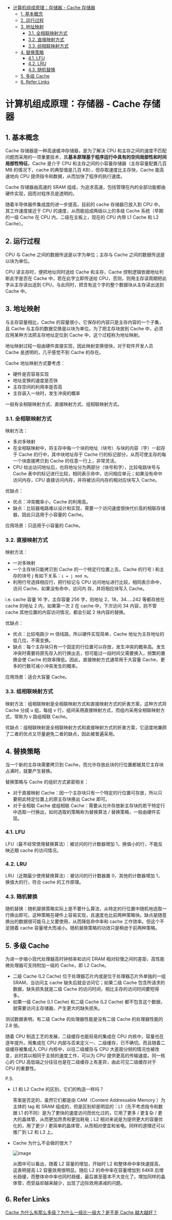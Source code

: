 - [计算机组成原理：存储器 - Cache 存储器](#计算机组成原理存储器---cache-存储器)
  - [1. 基本概念](#1-基本概念)
  - [2. 运行过程](#2-运行过程)
  - [3. 地址映射](#3-地址映射)
    - [3.1. 全相联映射方式](#31-全相联映射方式)
    - [3.2. 直接映射方式](#32-直接映射方式)
    - [3.3. 组相联映射方式](#33-组相联映射方式)
  - [4. 替换策略](#4-替换策略)
    - [4.1. LFU](#41-lfu)
    - [4.2. LRU](#42-lru)
    - [4.3. 随机替换](#43-随机替换)
  - [5. 多级 Cache](#5-多级-cache)
  - [6. Refer Links](#6-refer-links)

# 计算机组成原理：存储器 - Cache 存储器

## 1. 基本概念

Cache 存储器是一种高速缓冲存储器，是为了解决 CPU 和主存之间的速度不匹配问题而采用的一项重要技术，其**基本原理基于程序运行中具有的空间局部性和时间局部性特征**。Cache 是介于 CPU 和主存之间的小容量存储器（主存容量配置几百 MB 的情况下，cache 的典型值是几百 KB），但存取速度比主存快，Cache 能高速地向 CPU 提供指令和数据，从而加快了程序的执行速度。

Cache 存储器由高速的 SRAM 组成，为追求高速，包括管理在内的全部功能都由硬件实现，因而对程序员是透明的。

随着半导体器件集成度的进一步提高，目前的 cache 存储器已放入到 CPU 中，其工作速度接近于 CPU 的速度，从而能组成两级以上的多级 Cache 系统（早期的一级 Cache 在 CPU 内，二级在主板上，现在的 CPU 内带 L1 Cache 和 L2 Cache）。

## 2. 运行过程

CPU 与 Cache 之间的数据传送是以字为单位；主存与 Cache 之间的数据传送是以块为单位。

CPU 读主存时，便把地址同时送给 Cache 和主存，Cache 控制逻辑依据地址判断此字是否在 Cache 中，若在此字立即传送给 CPU，否则，则用主存读周期把此字从主存读出送到 CPU，与此同时，把含有这个字的整个数据块从主存读出送到 Cache 中。

## 3. 地址映射

与主存容量相比，Cache 的容量很小，它保存的内容只是主存内容的一个子集，且 Cache 与主存的数据交换是以块为单位。为了把主存块放到 Cache 中，必须应用某种方法把主存地址定位到 Cache 中，这个过程称为地址映射。

地址映射过程一般由硬件直接实现，因此映射变换很快，对于软件开发人员 Cache 是透明的，几乎感觉不到 Cache 的存在。

Cache 地址映射方式要考虑：
- 硬件是否容易实现
- 地址变换的速度是否快
- 主存空间的利用率是否高
- 主存装入一块时，发生冲突的概率

一般有全相联映射方式、直接映射方式、组相联映射方式。

### 3.1. 全相联映射方式

映射方法：
- 多对多映射
- 在全相联映射中，将主存中每一个块的地址（块号）与块的内容（字）一起存于 Cache 的行中，其中块地址存于 Cache 行的标记部分，从而可使主存的每一个块直接拷贝到 Cache 的任意一行上，非常灵活。
- CPU 给出访问地址后，也将地址分为两部分（块号和字），比较电路块号与 Cache 表中的标记进行比较，相同表示命中，访问相应单元；如果没有命中访问内存，CPU 直接访问内存，并将被访问内存的相对应块写入 Cache。

优缺点：
- 优点：冲突概率小，Cache 的利用高。
- 缺点：比较器电路难以设计和实现，需要一个访问速度很快代价高的相联存储器，因此只适用于小容量的 Cache。

应用场景：只适用于小容量的 Cache。

### 3.2. 直接映射方式

映射方法：
- 一对多映射
- 一个主存块只能拷贝到 Cache 的一个特定行位置上去，Cache 的行号 i 和主存的块号 j 有如下关系：`i = j mod m`。
- 利用行号选择相应行，把行标记与 CPU 访问地址进行比较，相同表示命中，访问 Cache，如果没有命中，访问内 存，并将相应块写入 Cache。

i.e. cache 容量 16 字，主存容量 256 字，则地址 2，18，34…..242 等都存放在 cache 的地址 2 内，如果第一次 2 在 cache 中，下次访问 34 内容，则不管 cache 其他位置的内容访问情况，都会引起 2 块内容的替换。

优缺点：
- 优点：比较电路少 m 倍线路，所以硬件实现简单，Cache 地址为主存地址的低几位，不需变换。
- 缺点：每个主存块只有一个固定的行位置可以存放，发生冲突的概率高。发生冲突时需要将原先存入的行换出去，但可能过一段时间又需要换入，频繁的置换会使 Cache 的效率降低。因此，直接映射方式通常用于大容量 Cache，更多的行数可减小冲突发生的概率。

应用场景：适合大容量 Cache。

### 3.3. 组相联映射方式

映射方法：组相联映射是全相联映射方式和直接映射方式的折衷方案，这种方式将 Cache 分成 u 组，每组 v 行，组间采用直接映射方式，而组内采用全相联映射方式，常称为 v 路组相联 Cache。

优缺点：组相联映射是全相联映射方式和直接映射方式的折衷方案，它适度地兼顾了二者的优点又尽量避免二者的缺点，因此被普遍采用。

## 4. 替换策略

当一个新的主存块需要拷贝到 Cache，而允许存放此块的行位置都被其它主存块占满时，就要产生替换。

替换策略与 Cache 的组织方式紧密相关：
- 对于直接映射 Cache：因一个主存块只有一个特定的行位置可存放，所以只要把此特定位置上的原主存块换出 Cache 即可。
- 对于全相联 Cache 或组相联 Cache：需要从允许存放新主存块的若干特定行中选取一行换出，如何选取的策略称为替换算法 / 替换策略，一般由硬件实现。

### 4.1. LFU

LFU（最不经常使用替换算法）：被访问的行计数器增加 1，换值小的行，不能反映近期 cache 的访问情况。

### 4.2. LRU

LRU（近期最少使用替换算法）：被访问的行计数器置 0，其他的计数器增加 1，换值大的行，符合 cache 的工作原理。

### 4.3. 随机替换

随机替换：随机替换策略实际上是不要什么算法，从特定的行位置中随机地选取一行换出即可。这种策略在硬件上容易实现，且速度也比前两种策略快。缺点是随意换出的数据很可能马上又要使用，从而降低命中率和 cache 工作效率。但这个不足随着 cache 容量增大而减小。随机替换策略的功效只是稍逊于前两种策略。

## 5. 多级 Cache

为进一步缩小现代处理器高时钟频率和访问 DRAM 相对较慢之间的差距，高性能微处理器可支持附加一级的 Cache，即 L2 Cache。

- 二级 Cache (L2 Cache) 位于处理器芯片内或是位于处理器芯片外单独的一组 SRAM，当访问主 cache 缺失后就会访问它；如果二级 Cache 包含所请求的数据，缺失损失就是二级 Cache 的访问时间，相比主存的访问时间要短得多。
- 如果一级 Cache (L1 Cache) 和二级 Cache (L2 Cache) 都不包含这个数据，就需要访问主存储器，产生更大的缺失损失。

测试数据表明，有二级 Cache 的处理器性能是没有二级 Cache 的处理器性能的 2.8 倍。

随着 CPU 制造工艺的发展，二级缓存也能轻易的集成在 CPU 内核中，容量也在逐年提升。用集成在 CPU 内部与否来定义一、二级缓存，已不确切。而且随着二级缓存被集成入 CPU 内核中，以往二级缓存与 CPU 大差距分频的情况也被改变，此时其以相同于主频的速度工作，可以为 CPU 提供更高的传输速度。同一核心的 CPU 高低端之分往往也是在二级缓存上有差异，由此可见二级缓存对于 CPU 的重要性。

P.S.
- L1 和 L2 Cache 的区别，它们的构造一样吗？

  答案是否定的，虽然它们都是由 CAM（Content Addressable Memory ）为主体的 tag 和 SRAM 组成的，但是区别却是明显的：L1（先不考虑指令和数据 L1 的不同）是为了更快的速度访问而优化过的，它用了更多 / 更复杂 / 更大的晶体管，从而更加昂贵和更加耗电；L2 相对来说是为提供更大的容量优化的，用了更少 / 更简单的晶体管，从而相对便宜和省电。同样的道理还可以推广到 L2 和 L3 上。

- Cache 为什么不会做的很大？

  ![image](http://img.cdn.firejq.com/jpg/2019/2/2/bd74b2b878289e954512b971b0188482.jpg)

  从图中可以看出，随着 L2 容量的增加，开始时 L2 和整体命中率快速提高，这表明提高 L2 容量效用很明显。随后 L2 的命中率在容量增加到 64KB 后增长趋缓，而整体命中率也同时趋缓，最后甚至基本不大变化了。增加同样的晶体管，而受益却越来越少，出现了边际效用递减的问题。

## 6. Refer Links

[Cache 为什么有那么多级？为什么一级比一级大？是不是 Cache 越大越好？](https://zhuanlan.zhihu.com/p/32058808)